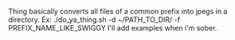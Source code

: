 Thing basically converts all files of a common prefix into jpegs in a directory.
Ex:
    ./do_ya_thing.sh -d ~/PATH_TO_DIR/ -f PREFIX_NAME_LIKE_SWIGGY
I'll add examples when i'm sober.
